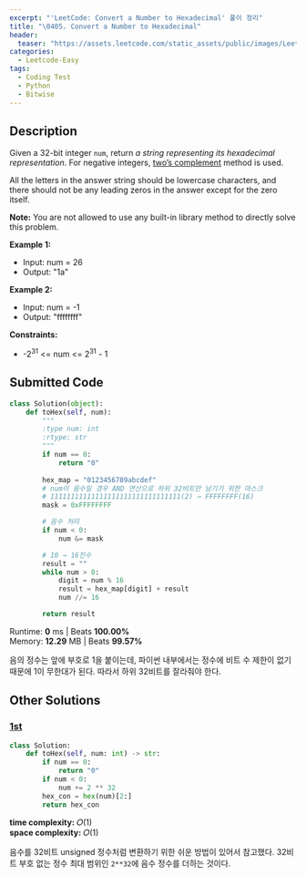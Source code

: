 ```yaml
---
excerpt: "'LeetCode: Convert a Number to Hexadecimal' 풀이 정리"
title: "\0405. Convert a Number to Hexadecimal"
header:
  teaser: "https://assets.leetcode.com/static_assets/public/images/LeetCode_Sharing.png"
categories:
  - Leetcode-Easy
tags:
  - Coding Test
  - Python
  - Bitwise
---
```


## <i class="fa-solid fa-file-lines"></i> Description

Given a 32-bit integer `num`, return *a string representing its hexadecimal representation*. For negative integers, <a href="https://en.wikipedia.org/wiki/Two%27s_complement" target="_blank">two’s complement</a> method is used.

All the letters in the answer string should be lowercase characters, and there should not be any leading zeros in the answer except for the zero itself.

**Note:** You are not allowed to use any built-in library method to directly solve this problem.

**Example 1:**

- Input: num = 26
- Output: "1a"

**Example 2:**

- Input: num = -1
- Output: "ffffffff"

**Constraints:**

- -2<sup>31</sup> <= num <= 2<sup>31</sup> - 1

## <i class="fa-solid fa-cloud-arrow-up"></i> Submitted Code

```python
class Solution(object):
    def toHex(self, num):
        """
        :type num: int
        :rtype: str
        """
        if num == 0:
            return "0"
        
        hex_map = "0123456789abcdef"
        # num이 음수일 경우 AND 연산으로 하위 32비트만 남기기 위한 마스크
        # 11111111111111111111111111111111(2) → FFFFFFFF(16)
        mask = 0xFFFFFFFF   

        # 음수 처리
        if num < 0:
            num &= mask

        # 10 → 16진수
        result = ""
        while num > 0:
            digit = num % 16
            result = hex_map[digit] + result
            num //= 16

        return result
```
<i class="fa-solid fa-clock"></i> Runtime: **0** ms \| Beats **100.00%**    
<i class="fa-solid fa-memory"></i> Memory: **12.29** MB \| Beats **99.57%**

음의 정수는 앞에 부호로 1을 붙이는데, 파이썬 내부에서는 정수에 비트 수 제한이 없기 때문에 1이 무한대가 된다. 따라서 하위 32비트를 잘라줘야 한다.

## <i class="fa-solid fa-flask"></i> Other Solutions

### <a href="https://leetcode.com/problems/convert-a-number-to-hexadecimal/solutions/6723211/easy-solutionbeats-100easy-to-understand-slzc/" target="_blank">1st</a>

```python
class Solution:
    def toHex(self, num: int) -> str:
        if num == 0:
            return "0"
        if num < 0:
            num += 2 ** 32 
        hex_con = hex(num)[2:]
        return hex_con
```
<i class="fa-solid fa-clock"></i> **time complexity:** 𝑂(1)    
<i class="fa-solid fa-memory"></i> **space complexity:** 𝑂(1)        

음수를 32비트 unsigned 정수처럼 변환하기 위한 쉬운 방법이 있어서 참고했다. 32비트 부호 없는 정수 최대 범위인 `2**32`에 음수 정수를 더하는 것이다.